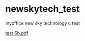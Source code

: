 # newskytech_test
 myoffice new sky technology c test

[test 6h.pdf](https://github.com/koziura/newskytech_test/blob/master/docs/test_6h.pdf)
